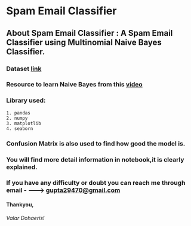 #  Spam Email Classifier
## About Spam Email Classifier :  A Spam Email Classifier using Multinomial Naive Bayes Classifier. 

### Dataset [link](https://drive.google.com/file/d/1HWbn1Vk42dO4ehohKw7RGbExHf1u8NLi/view?usp=sharing)

### Resource to learn Naive Bayes  from this [video](https://www.youtube.com/watch?v=Q8l0Vip5YUw)

###  Library used:
	1. pandas
	2. numpy
	3. matplotlib
	4. seaborn

###  Confusion Matrix is also used to find how good the model is.

### You will find more detail information in notebook,it is clearly explained.

### If you have any difficulty or doubt you can reach me through email - ---> gupta29470@gmail.com
#### Thankyou,
*Valar Dohaeris!*

